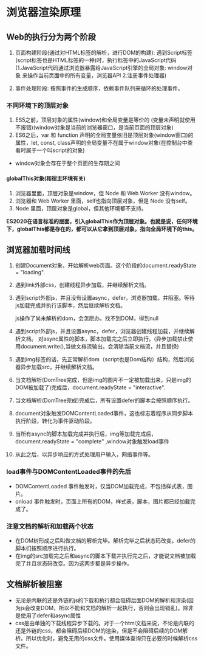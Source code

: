 <!--
 * @Author: xujie 1607526161@qq.com
 * @Date: 2022-04-22 13:10:58
 * @LastEditors: xujie 1607526161@qq.com
 * @FilePath: \HTML-CSS-Javascript-\JAVAScript+ES6\JavaScript\浏览器渲染页面的过程.md\浏览器渲染原理.md
 * @Description: web执行的生命周期
-->
# 浏览器渲染原理

## Web的执行分为两个阶段

1. 页面构建阶段(通过对HTML标签的解析，进行DOM的构建): 遇到Script标签(script标签也是HTML标签的一种)时，执行标签中的JavaScript代码(1.JavaScript代码通过浏览器暴露给JavaScript引擎的全局对象: window对象 来操作当前页面中的所有变量，浏览器API 2.注册事件处理器)

2. 事件处理阶段: 按照事件的生成顺序，依赖事件队列来循环的处理事件。

### 不同环境下的顶层对象

1. ES5之前，顶层对象的属性(window)和全局变量是等价的 (变量未声明就使用不报错)(window对象是当前的浏览器窗口，是当前页面的顶层对象)
2. ES6之后，var 和 function 声明的全局变量依旧是顶层对象(window窗口)的属性，let, const, class声明的全局变量不在属于window对象(在控制台中查看时属于一个叫script的对象)

* window对象会存在于整个页面的生存期之间

#### globalThis对象(和宿主环境有关)

1. 浏览器里面，顶层对象是window，但 Node 和 Web Worker 没有window。
2. 浏览器和 Web Worker 里面，self也指向顶层对象，但是 Node 没有self。
3. Node 里面，顶层对象是global，但其他环境都不支持。

**ES2020在语言标准的层面，引入globalThis作为顶层对象。也就是说，任何环境下，globalThis都是存在的，都可以从它拿到顶层对象，指向全局环境下的this。**

## 浏览器加载时间线

1. 创建Document对象，开始解析web页面。这个阶段的document.readyState  = "loading".
2. 遇到link外部css，创建线程异步加载，并继续解析文档。
3. 遇到script外部js，并且没有设置async，defer，浏览器加载，并阻塞。等待js加载完成并执行该脚本，然后继续解析文档。

    js操作了尚未解析的dom，会怎麽办。找不到DOM，得到null

4. 遇到script外部js，并且设置async，defer，浏览器创建线程加载，并继续解析文档。
对async属性的脚本，脚本加载完之后立即执行。(异步加载禁止使用document.write(),当做文档流输出。会清除当前文档流，并且替换)
5. 遇到img标签的话，先正常解析dom（script也是Dom结构）结构，然后浏览器异步加载src，并继续解析文档。
6. 当文档解析(DomTree完成，但是img的图片不一定被加载出来，只是img的DOM被加载了)完成后，document.readyState = "interactive".
7. 当文档解析(DomTree完成)完成后，所有设置defer的脚本会按照顺序执行。
8. document对象触发DOMContentLoaded事件，这也标志着程序从同步脚本执行阶段，转化为事件驱动阶段。
9. 当所有async的脚本加载完成并执行后，img等加载完成后，document.readyState = "complete" ,window对象触发load事件
10. 从此之后，以异步响应的方式处理用户输入，网络事件等。

### load事件与DOMContentLoaded事件的先后

* DOMContentLoaded 事件触发时，仅当DOM加载完成，不包括样式表，图片。
* onload 事件触发时，页面上所有的DOM，样式表，脚本，图片都已经加载完成了。

### 注意文档的解析和加载两个状态

* 在DOM树形成之后叫做文档的解析完毕。解析完毕之后状态码改变。defer的脚本们按照顺序进行执行。
* 在img的src加载完之后和async的脚本下载并执行完之后，才能说文档被加载完了并且状态码改变。因为这两步都是异步操作。

## 文档解析被阻塞

* 无论是内联的还是外链的js的下载和执行都会阻碍后面DOM的解析和渲染(因为js会改变DOM，所以不能和文档的解析一起执行，否则会出现错乱)。除非是使用了defer和async属性
* css是由单独的下载线程异步下载的。对于一个html文档来说，不论是内联的还是外链的css，都会阻碍后续DOM的渲染，但是不会阻碍后续的DOM解析。所以优化时，避免无用的css文件。使用媒体查询只在必要的时候解析css文件。
